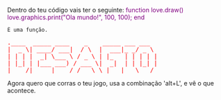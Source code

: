 Dentro do teu código vais ter o seguinte:
   <span style="color:purple">
            function love.draw()
                love.graphics.print("Ola mundo!", 100, 100);
            end

    É uma função.


<pre style="color: red">
.____  _____ ____    _    _____ ___ ___  
|  _ \| ____/ ___|  / \  |  ___|_ _/ _ \
| | | |  _| \___ \ / _ \ | |_   | | | | |
| |_| | |___ ___) / ___ \|  _|  | | |_| |
|____/|_____|____/_/   \_\_|   |___\___/
</pre>

Agora quero que corras o teu jogo, usa a combinação 'alt+L', e vê o que acontece.
